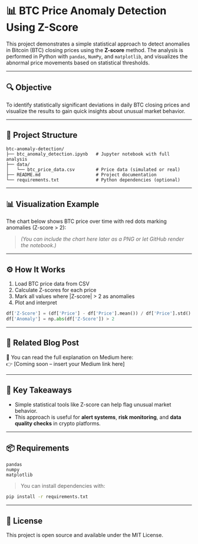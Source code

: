 # 📊 BTC Price Anomaly Detection Using Z-Score

This project demonstrates a simple statistical approach to detect anomalies in Bitcoin (BTC) closing prices using the **Z-score** method. The analysis is performed in Python with `pandas`, `NumPy`, and `matplotlib`, and visualizes the abnormal price movements based on statistical thresholds.

---

## 🔍 Objective

To identify statistically significant deviations in daily BTC closing prices and visualize the results to gain quick insights about unusual market behavior.

---

## 📁 Project Structure

```
btc-anomaly-detection/
├── btc_anomaly_detection.ipynb   # Jupyter notebook with full analysis
├── data/
│   └── btc_price_data.csv        # Price data (simulated or real)
├── README.md                     # Project documentation
└── requirements.txt              # Python dependencies (optional)
```

---

## 📊 Visualization Example

The chart below shows BTC price over time with red dots marking anomalies (Z-score > 2):

> _(You can include the chart here later as a PNG or let GitHub render the notebook.)_

---

## ⚙️ How It Works

1. Load BTC price data from CSV
2. Calculate Z-scores for each price
3. Mark all values where |Z-score| > 2 as anomalies
4. Plot and interpret

```python
df['Z-Score'] = (df['Price'] - df['Price'].mean()) / df['Price'].std()
df['Anomaly'] = np.abs(df['Z-Score']) > 2
```

---

## 📖 Related Blog Post

📎 You can read the full explanation on Medium here:  
👉 [Coming soon – insert your Medium link here]

---

## 🧠 Key Takeaways

- Simple statistical tools like Z-score can help flag unusual market behavior.
- This approach is useful for **alert systems**, **risk monitoring**, and **data quality checks** in crypto platforms.

---

## 📦 Requirements

```text
pandas
numpy
matplotlib
```

> You can install dependencies with:
```bash
pip install -r requirements.txt
```

---

## 📝 License

This project is open source and available under the MIT License.